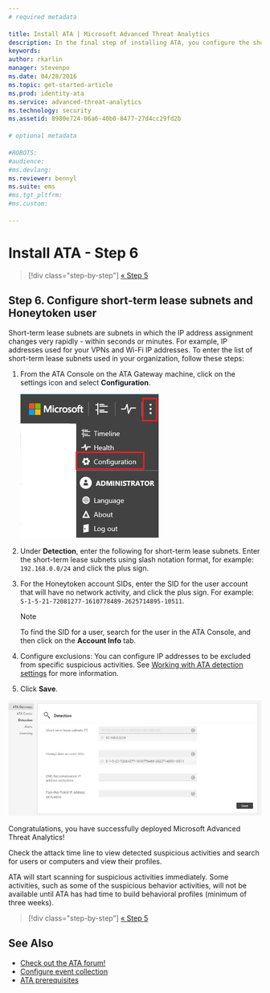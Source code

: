 ```yaml
---
# required metadata

title: Install ATA | Microsoft Advanced Threat Analytics
description: In the final step of installing ATA, you configure the short-term lease subnets and the Honeytoken user.
keywords:
author: rkarlin
manager: stevenpo
ms.date: 04/28/2016
ms.topic: get-started-article
ms.prod: identity-ata
ms.service: advanced-threat-analytics
ms.technology: security
ms.assetid: 8980e724-06a6-40b0-8477-27d4cc29fd2b

# optional metadata

#ROBOTS:
#audience:
#ms.devlang:
ms.reviewer: bennyl
ms.suite: ems
#ms.tgt_pltfrm:
#ms.custom:

---
```


# Install ATA - Step 6

>[!div class="step-by-step"]
[« Step 5](install-ata-step5.md)

## Step 6. Configure short-term lease subnets and Honeytoken user
Short-term lease subnets are subnets in which the IP address assignment changes very rapidly - within seconds or minutes. For example, IP addresses used for your VPNs and Wi-Fi IP addresses. To enter the list of short-term lease subnets used in your organization, follow these steps:

1.  From the ATA Console on the ATA Gateway machine, click on the settings icon and select **Configuration**.

    ![ATA configuration settings](media/ATA-config-icon.JPG)

2.  Under **Detection**, enter the following for short-term lease subnets. Enter the short-term lease subnets using slash notation format, for example:  `192.168.0.0/24` and click the plus sign.

3.  For the Honeytoken account SIDs, enter the SID for the user account that will have no network activity, and click the plus sign. For example: `S-1-5-21-72081277-1610778489-2625714895-10511`.

    > [!NOTE]
    > To find the SID for a user, search for the user in the ATA Console, and then click on the **Account Info** tab. 

4.  Configure exclusions: You can configure IP addresses to be excluded from specific suspicious activities. See [Working with ATA detection settings](working-with-detection-settings.md) for more information.

5.  Click **Save**.

![Save changes](media/ATA-VPN-Subnets.JPG)

Congratulations, you have successfully deployed Microsoft Advanced Threat Analytics!

Check the attack time line to view detected suspicious activities and search for users or computers and view their profiles.

ATA will start scanning for suspicious activities immediately. Some activities, such as some of the suspicious behavior activities, will not be available until ATA has had time to build behavioral profiles (minimum of three weeks).


>[!div class="step-by-step"]
[« Step 5](install-ata-step5.md)


## See Also

- [Check out the ATA forum!](https://social.technet.microsoft.com/Forums/security/home?forum=mata)
- [Configure event collection](configure-event-collection.md)
- [ATA prerequisites](/advanced-threat-analytics/plan-design/ata-prerequisites)

